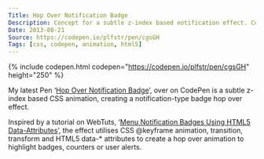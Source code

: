 ```yaml
---
Title: Hop Over Notification Badge
Description: Concept for a subtle z-index based notification effect. Counters, badges or alerts hop over the site navigation to alert users / give feedback.
Date: 2013-08-21
Source: https://codepen.io/plfstr/pen/cgsGH
Tags: [css, codepen, animation, html5]
---
```

{% include codepen.html codepen="https://codepen.io/plfstr/pen/cgsGH" height="250" %}

My latest Pen ‘[Hop Over Notification Badge](https://codepen.io/plfstr/pen/cgsGH)’, over on CodePen is a subtle z-index based CSS animation, creating a notification-type badge hop over effect.

Inspired by a tutorial on WebTuts, ‘[Menu Notification Badges Using HTML5 Data-Attributes](http://webdesign.tutsplus.com/articles/menu-notification-badges-using-html5-data-attributes--webdesign-6273)’, the effect utilises CSS @keyframe animation, transition, transform and HTML5 data-* attributes to create a hop over animation to highlight badges, counters or user alerts.
